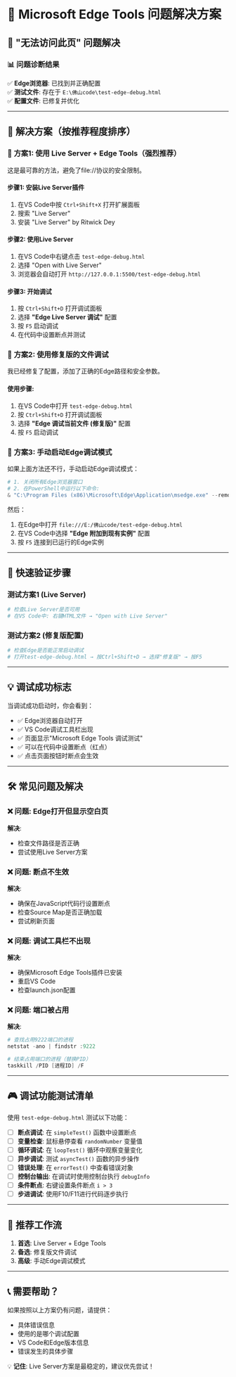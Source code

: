 # 🔧 Microsoft Edge Tools 问题解决方案

## 🚨 **"无法访问此页" 问题解决**

### 📊 问题诊断结果
✅ **Edge浏览器**: 已找到并正确配置  
✅ **测试文件**: 存在于 `E:\佛山code\test-edge-debug.html`  
✅ **配置文件**: 已修复并优化  

---

## 🎯 **解决方案（按推荐程度排序）**

### 🥇 **方案1: 使用 Live Server + Edge Tools（强烈推荐）**

这是最可靠的方法，避免了file://协议的安全限制。

#### 步骤1: 安装Live Server插件
1. 在VS Code中按 `Ctrl+Shift+X` 打开扩展面板
2. 搜索 "Live Server"
3. 安装 "Live Server" by Ritwick Dey

#### 步骤2: 使用Live Server
1. 在VS Code中右键点击 `test-edge-debug.html`
2. 选择 "Open with Live Server"
3. 浏览器会自动打开 `http://127.0.0.1:5500/test-edge-debug.html`

#### 步骤3: 开始调试
1. 按 `Ctrl+Shift+D` 打开调试面板
2. 选择 **"Edge Live Server 调试"** 配置
3. 按 `F5` 启动调试
4. 在代码中设置断点并测试

### 🥈 **方案2: 使用修复版的文件调试**

我已经修复了配置，添加了正确的Edge路径和安全参数。

#### 使用步骤:
1. 在VS Code中打开 `test-edge-debug.html`
2. 按 `Ctrl+Shift+D` 打开调试面板
3. 选择 **"Edge 调试当前文件 (修复版)"** 配置
4. 按 `F5` 启动调试

### 🥉 **方案3: 手动启动Edge调试模式**

如果上面方法还不行，手动启动Edge调试模式：

```powershell
# 1. 关闭所有Edge浏览器窗口
# 2. 在PowerShell中运行以下命令:
& "C:\Program Files (x86)\Microsoft\Edge\Application\msedge.exe" --remote-debugging-port=9222 --disable-web-security --user-data-dir="E:\佛山code\.vscode\edge-user-data"
```

然后：
1. 在Edge中打开 `file:///E:/佛山code/test-edge-debug.html`
2. 在VS Code中选择 **"Edge 附加到现有实例"** 配置
3. 按 `F5` 连接到已运行的Edge实例

---

## 🔄 **快速验证步骤**

### 测试方案1 (Live Server)
```bash
# 检查Live Server是否可用
# 在VS Code中: 右键HTML文件 → "Open with Live Server"
```

### 测试方案2 (修复版配置)
```bash
# 检查Edge是否能正常启动调试
# 打开test-edge-debug.html → 按Ctrl+Shift+D → 选择"修复版" → 按F5
```

---

## 💡 **调试成功标志**

当调试成功启动时，你会看到：
- ✅ Edge浏览器自动打开
- ✅ VS Code调试工具栏出现
- ✅ 页面显示"Microsoft Edge Tools 调试测试"
- ✅ 可以在代码中设置断点（红点）
- ✅ 点击页面按钮时断点会生效

---

## 🛠️ **常见问题及解决**

### ❌ **问题**: Edge打开但显示空白页
**解决**: 
- 检查文件路径是否正确
- 尝试使用Live Server方案

### ❌ **问题**: 断点不生效
**解决**: 
- 确保在JavaScript代码行设置断点
- 检查Source Map是否正确加载
- 尝试刷新页面

### ❌ **问题**: 调试工具栏不出现
**解决**: 
- 确保Microsoft Edge Tools插件已安装
- 重启VS Code
- 检查launch.json配置

### ❌ **问题**: 端口被占用
**解决**: 
```powershell
# 查找占用9222端口的进程
netstat -ano | findstr :9222

# 结束占用端口的进程（替换PID）
taskkill /PID [进程ID] /F
```

---

## 🎮 **调试功能测试清单**

使用 `test-edge-debug.html` 测试以下功能：

- [ ] **断点调试**: 在 `simpleTest()` 函数中设置断点
- [ ] **变量检查**: 鼠标悬停查看 `randomNumber` 变量值
- [ ] **循环调试**: 在 `loopTest()` 循环中观察变量变化
- [ ] **异步调试**: 测试 `asyncTest()` 函数的异步操作
- [ ] **错误处理**: 在 `errorTest()` 中查看错误对象
- [ ] **控制台输出**: 在调试时使用控制台执行 `debugInfo`
- [ ] **条件断点**: 右键设置条件断点 `i > 3`
- [ ] **步进调试**: 使用F10/F11进行代码逐步执行

---

## 🚀 **推荐工作流**

1. **首选**: Live Server + Edge Tools
2. **备选**: 修复版文件调试
3. **高级**: 手动Edge调试模式

---

## 📞 **需要帮助？**

如果按照以上方案仍有问题，请提供：
- 具体错误信息
- 使用的是哪个调试配置
- VS Code和Edge版本信息
- 错误发生的具体步骤

💡 **记住**: Live Server方案是最稳定的，建议优先尝试！ 